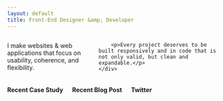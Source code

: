 ```yaml
---
layout: default
title: Front-End Designer &amp; Developer
---
```


<div class="row full-width case-studies section">
	<div class="screen-11 screen-centered medium-8 medium-centered columns">
		<p>I make websites &amp; web applications that focus on usability, coherence, and flexibility.</p>

		<p>Every project deserves to be built responsively and in code that is not only valid, but clean and expandable.</p>
	</div>
</div>
<div class="row full-width section">
	<div class="screen-11 screen-centered medium-8 columns">
		<div class="screen-12 medium-4 columns">
			<header>
				<h4>Recent Case Study</h4>
			</header>
		</div>
		<div class="screen-12 medium-4 columns">
			<header>
				<h4>Recent Blog Post</h4>
			</header>
		</div>
		<div class="screen-12 medium-4 columns">
			<header>
				<h4>Twitter</h4>
			</header>
		</div>
	</div>
	
</div>
